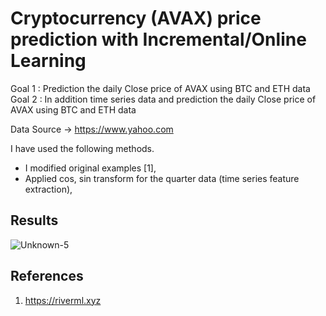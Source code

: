 # Cryptocurrency (AVAX) price prediction with Incremental/Online Learning

Goal 1 : Prediction the daily Close price of AVAX using BTC and ETH data <br>
Goal 2 : In addition time series data and prediction the daily Close price of AVAX using BTC and ETH data

Data Source -> https://www.yahoo.com

I have used the following methods.

* I modified original examples [1],
* Applied cos, sin transform for the quarter data (time series feature extraction),


## Results


![Unknown-5](https://github.com/john-fante/my-incremental-learning-projects/assets/50263592/828da9af-d419-4ab4-9258-add27f8dce95)


## References
1. https://riverml.xyz
